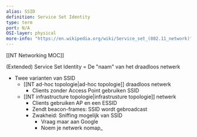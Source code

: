 ```yaml
---
alias: SSID
definition: Service Set Identity
type: term
port: N/A
OSI-layer: physical
more-info: "https://en.wikipedia.org/wiki/Service_set_(802.11_network)"
---
```

[[NT Networking MOC]]

(Extended) Service Set Identity
= De "naam" van het draadloos netwerk

- Twee varianten van SSID
	- [[NT ad-hoc topologie|ad-hoc topologie]] draadloos netwerk 
		- Clients zonder Access Point gebruiken SSID
	- [[NT infrastructure topologie|infrastrusture topologie]] netwerk
		- Clients gebruiken AP en een ESSID
		- Zendt beacon-frames: SSID wordt gebroadcast
		- Zwakheid: Sniffing mogelijk van SSID
			- Vraag maar aan Google
			- Noem je netwerk nomap_